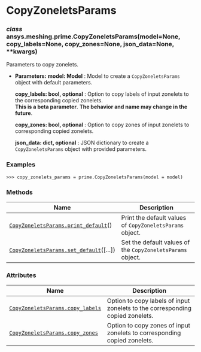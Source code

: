 <!-- vale off -->

# CopyZoneletsParams

<a id="ansys.meshing.prime.CopyZoneletsParams"></a>

### *class* ansys.meshing.prime.CopyZoneletsParams(model=None, copy_labels=None, copy_zones=None, json_data=None, \*\*kwargs)

Parameters to copy zonelets.

* **Parameters:**
  **model: Model**
  : Model to create a `CopyZoneletsParams` object with default parameters.

  **copy_labels: bool, optional**
  : Option to copy labels of input zonelets to the corresponding copied zonelets.
    <br/>
    **This is a beta parameter**. **The behavior and name may change in the future**.

  **copy_zones: bool, optional**
  : Option to copy zones of input zonelets to corresponding copied zonelets.

  **json_data: dict, optional**
  : JSON dictionary to create a `CopyZoneletsParams` object with provided parameters.

### Examples

```pycon
>>> copy_zonelets_params = prime.CopyZoneletsParams(model = model)
```

<!-- !! processed by numpydoc !! -->

### Methods

| Name | Description |
|--------------------------------------------------------------------------------------------------------------------------------------------------------|------------------------------------------------------------|
| [`CopyZoneletsParams.print_default`](ansys.meshing.prime.CopyZoneletsParams.print_default.md#ansys.meshing.prime.CopyZoneletsParams.print_default)()   | Print the default values of `CopyZoneletsParams` object.   |
| [`CopyZoneletsParams.set_default`](ansys.meshing.prime.CopyZoneletsParams.set_default.md#ansys.meshing.prime.CopyZoneletsParams.set_default)([...])    | Set the default values of the `CopyZoneletsParams` object. |

### Attributes

| Name | Description |
|------------------------------------------------------------------------------------------------------------------------------------------------|---------------------------------------------------------------------------------|
| [`CopyZoneletsParams.copy_labels`](ansys.meshing.prime.CopyZoneletsParams.copy_labels.md#ansys.meshing.prime.CopyZoneletsParams.copy_labels)   | Option to copy labels of input zonelets to the corresponding copied zonelets.   |
| [`CopyZoneletsParams.copy_zones`](ansys.meshing.prime.CopyZoneletsParams.copy_zones.md#ansys.meshing.prime.CopyZoneletsParams.copy_zones)      | Option to copy zones of input zonelets to corresponding copied zonelets.        |
<!-- vale on -->